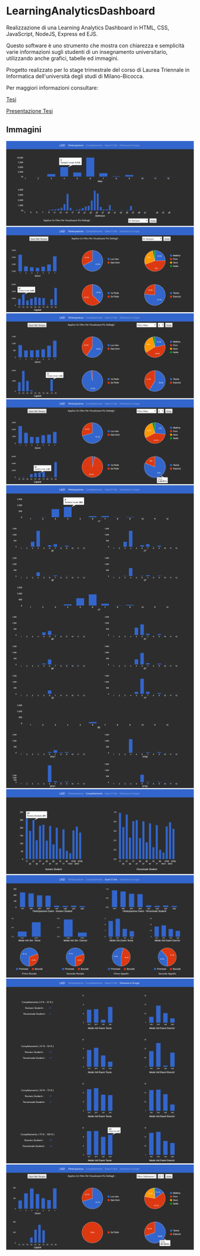 # LearningAnalyticsDashboard

Realizzazione di una Learning Analytics Dashboard in HTML, CSS, JavaScript, NodeJS, Express ed EJS.

Questo software è uno strumento che mostra con chiarezza e semplicità varie informazioni sugli studenti di un insegnamento universitario, utilizzando anche grafici, tabelle ed immagini.

Progetto realizzato per lo stage trimestrale del corso di Laurea Triennale in Informatica dell'università degli studi di Milano-Bicocca.

Per maggiori informazioni consultare:

[Tesi](https://github.com/ruffini-stefano/Tesi/blob/master/tesi.pdf)

[Presentazione Tesi](https://github.com/ruffini-stefano/Tesi/blob/master/tesi_presentazione.pdf)

## Immagini

![](Immagini/1.png)
![](Immagini/2.png)
![](Immagini/3.png)
![](Immagini/4.png)
![](Immagini/5.png)
![](Immagini/6.png)
![](Immagini/7.png)
![](Immagini/8.png)
![](Immagini/9.png)
